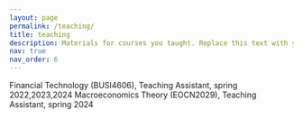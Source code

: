 ```yaml
---
layout: page
permalink: /teaching/
title: teaching
description: Materials for courses you taught. Replace this text with your description.
nav: true
nav_order: 6
---
```


 
 Financial Technology (BUSI4606), Teaching Assistant, spring 2022,2023,2024
 Macroeconomics Theory (EOCN2029), Teaching Assistant, spring  2024
 
